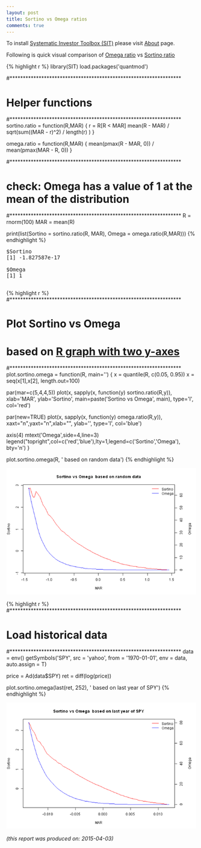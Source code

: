 ```yaml
---
layout: post
title: Sortino vs Omega ratios
comments: true
---
```



To install [Systematic Investor Toolbox (SIT)](https://github.com/systematicinvestor/SIT) please visit [About](/about) page.




Following is quick visual comparison of 
[Omega ratio](http://en.wikipedia.org/wiki/Omega_ratio) vs
[Sortino ratio](http://en.wikipedia.org/wiki/Sortino_ratio)


{% highlight r %}
library(SIT)
load.packages('quantmod')

#*****************************************************************
# Helper functions
#*****************************************************************
sortino.ratio = function(R,MAR) {
	r = R[R < MAR]
	mean(R - MAR) / sqrt(sum((MAR - r)^2) / length(r) ) 
}

omega.ratio = function(R,MAR) {
	mean(pmax(R - MAR, 0)) / mean(pmax(MAR - R, 0))
}

#*****************************************************************
# check: Omega has a value of 1 at the mean of the distribution
#*****************************************************************
R = rnorm(100)
MAR = mean(R)

print(list(Sortino = sortino.ratio(R, MAR), Omega = omega.ratio(R,MAR)))
{% endhighlight %}



<pre>
$Sortino
[1] -1.827587e-17

$Omega
[1] 1

</pre>
    




{% highlight r %}
#*****************************************************************
# Plot Sortino vs Omega
# based on [R graph with two y-axes](http://robjhyndman.com/hyndsight/r-graph-with-two-y-axes/)
#*****************************************************************
plot.sortino.omega = function(R, main='') {
  x = quantile(R, c(0.05, 0.95))
  x = seq(x[1],x[2], length.out=100)

  par(mar=c(5,4,4,5))
  plot(x, sapply(x, function(y) sortino.ratio(R,y)), xlab='MAR', ylab='Sortino', 
    main=paste('Sortino vs Omega', main), type='l', col='red')

  par(new=TRUE)
  plot(x, sapply(x, function(y) omega.ratio(R,y)), xaxt="n",yaxt="n",xlab="", ylab='', type='l', col='blue')

  axis(4)
  mtext('Omega',side=4,line=3)
  legend("topright",col=c('red','blue'),lty=1,legend=c('Sortino','Omega'), bty='n')
}

plot.sortino.omega(R, ' based on random data')
{% endhighlight %}

![plot of chunk plot-2](/public/images/2015-04-02-Sortino-Omega/plot-2-1.png) 

{% highlight r %}
#*****************************************************************
# Load historical data
#*****************************************************************
data = env()
getSymbols('SPY', src = 'yahoo', from = '1970-01-01', env = data, auto.assign = T)

price = Ad(data$SPY)
ret = diff(log(price))

plot.sortino.omega(last(ret, 252), ' based on last year of SPY')
{% endhighlight %}

![plot of chunk plot-2](/public/images/2015-04-02-Sortino-Omega/plot-2-2.png) 



*(this report was produced on: 2015-04-03)*
